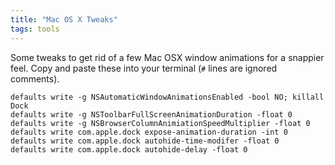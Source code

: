 ```yaml
---
title: "Mac OS X Tweaks"
tags: tools
---
```


Some tweaks to get rid of a few Mac OSX window animations for a snappier feel.
Copy and paste these into your terminal (`#` lines are ignored comments).

    defaults write -g NSAutomaticWindowAnimationsEnabled -bool NO; killall Dock
    defaults write -g NSToolbarFullScreenAnimationDuration -float 0
    defaults write -g NSBrowserColumnAnimiationSpeedMultiplier -float 0
    defaults write com.apple.dock expose-animation-duration -int 0
    defaults write com.apple.dock autohide-time-modifer -float 0
    defaults write com.apple.dock autohide-delay -float 0
